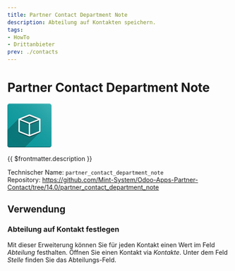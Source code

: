 ```yaml
---
title: Partner Contact Department Note
description: Abteilung auf Kontakten speichern. 
tags:
- HowTo
- Drittanbieter
prev: ./contacts
---
```

# Partner Contact Department Note
![icon_oms_box](attachments/icon_oms_box.png)

{{ $frontmatter.description }}

Technischer Name: `partner_contact_department_note`\
Repository: <https://github.com/Mint-System/Odoo-Apps-Partner-Contact/tree/14.0/partner_contact_department_note>

## Verwendung

### Abteilung auf Kontakt festlegen

Mit dieser Erweiterung können Sie für jeden Kontakt einen Wert im Feld *Abteilung* festhalten. Öffnen Sie einen Kontakt via *Kontakte*. Unter dem Feld *Stelle* finden Sie das Abteilungs-Feld.
